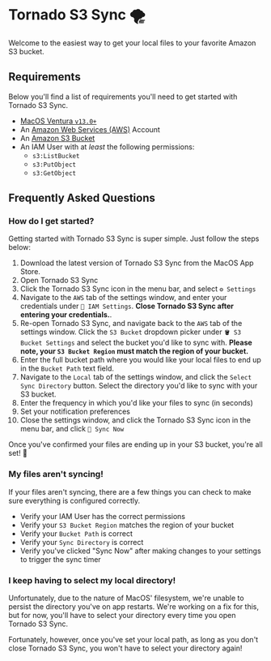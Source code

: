 # Tornado S3 Sync 🌪️
Welcome to the easiest way to get your local files to your favorite Amazon S3 bucket. 

## Requirements
Below you'll find a list of requirements you'll need to get started with Tornado S3 Sync.
- [MacOS Ventura `v13.0+`](https://www.apple.com/macos/ventura/)
- An [Amazon Web Services (AWS)](https://console.aws.amazon.com) Account
- An [Amazon S3 Bucket](https://docs.aws.amazon.com/AmazonS3/latest/userguide/create-bucket-overview.html)
- An IAM User with at _least_ the following permissions:
    - `s3:ListBucket`
    - `s3:PutObject`
    - `s3:GetObject`

## Frequently Asked Questions

### How do I get started?
Getting started with Tornado S3 Sync is super simple. Just follow the steps below:

1. Download the latest version of Tornado S3 Sync from the MacOS App Store.
1. Open Tornado S3 Sync
1. Click the Tornado S3 Sync icon in the menu bar, and select `⚙️ Settings`
1. Navigate to the `AWS` tab of the settings window, and enter your credentials under `🔐 IAM Settings`. **Close Tornado S3 Sync after entering your credentials.**.
1. Re-open Tornado S3 Sync, and navigate back to the `AWS` tab of the settings window. Click the `S3 Bucket` dropdown picker under `🪣 S3 Bucket Settings` and select the bucket you'd like to sync with. **Please note, your `S3 Bucket Region` must match the region of your bucket.**
1. Enter the full bucket path where you would like your local files to end up in the `Bucket Path` text field.
1. Navigate to the `Local` tab of the settings window, and click the `Select Sync Directory` button. Select the directory you'd like to sync with your S3 bucket.
1. Enter the frequency in which you'd like your files to sync (in seconds)
1. Set your notification preferences
1. Close the settings window, and click the Tornado S3 Sync icon in the menu bar, and click `🔁 Sync Now`

Once you've confirmed your files are ending up in your S3 bucket, you're all set! 🎉

### My files aren't syncing!
If your files aren't syncing, there are a few things you can check to make sure everything is configured correctly.
* Verify your IAM User has the correct permissions
* Verify your `S3 Bucket Region` matches the region of your bucket
* Verify your `Bucket Path` is correct
* Verify your `Sync Directory` is correct
* Verify you've clicked "Sync Now" after making changes to your settings to trigger the sync timer

### I keep having to select my local directory!
Unfortunately, due to the nature of MacOS' filesystem, we're unable to persist the directory you've on app restarts. We're working on a fix for this, but for now, you'll have to select your directory every time you open Tornado S3 Sync.

Fortunately, however, once you've set your local path, as long as you don't close Tornado S3 Sync, you won't have to select your directory again! 